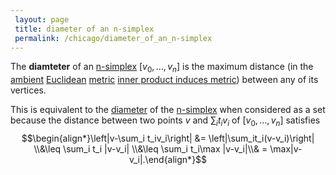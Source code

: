 ```yaml
---
 layout: page
 title: diameter of an n-simplex
 permalink: /chicago/diameter_of_an_n-simplex
---
```

The **diamteter** of an [n-simplex](https://mathgloss.github.io/MathGloss/chicago/n-simplex) $[v_0,\dots,v_n]$ is the maximum distance (in the [ambient](https://mathgloss.github.io/MathGloss/chicago/Euclidean_inner_product) [Euclidean](https://mathgloss.github.io/MathGloss/chicago/########################Euclidean) [metric](https://mathgloss.github.io/MathGloss/chicago/metric_space) [inner product induces metric](https://mathgloss.github.io/MathGloss/chicago/inner_product_induces_metric)) between any of its vertices.

This is equivalent to the [diameter](https://mathgloss.github.io/MathGloss/chicago/diameter_of_a_set) of the [n-simplex](https://mathgloss.github.io/MathGloss/chicago/n-simplex) when considered as a set because the distance between two points $v$ and $\sum_i t_iv_i$ of $[v_0,\dots,v_n]$ satisfies $$\begin{align*}\left|v-\sum_i t_iv_i\right| &= \left|\sum_it_i(v-v_i)\right| \\&\leq \sum_i t_i |v-v_i| \\&\leq \sum_i t_i\max
|v-v_i|\\& = \max|v-v_i|.\end{align*}$$